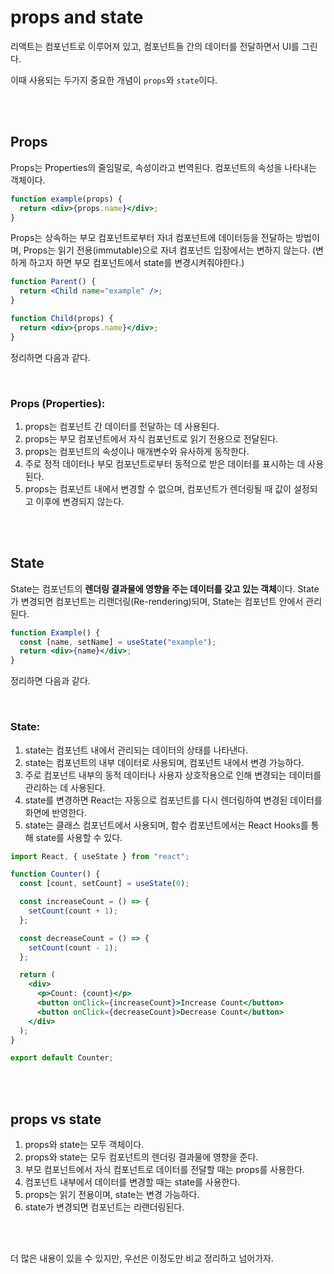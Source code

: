 # props and state

리액트는 컴포넌트로 이루어져 있고, 컴포넌트들 간의 데이터를 전달하면서 UI를 그린다.

이때 사용되는 두가지 중요한 개념이 `props`와 `state`이다.

<br>
<br>

## Props

Props는 Properties의 줄임말로, 속성이라고 번역된다. 컴포넌트의 속성을 나타내는 객체이다.

```jsx
function example(props) {
  return <div>{props.name}</div>;
}
```

Props는 상속하는 부모 컴포넌트로부터 자녀 컴포넌트에 데이터등을 전달하는 방법이며, Props는 읽기 전용(immutable)으로 자녀 컴포넌트 입장에서는 변하지 않는다. (변하게 하고자 하면 부모 컴포넌트에서 state를 변경시켜줘야한다.)

```jsx
function Parent() {
  return <Child name="example" />;
}

function Child(props) {
  return <div>{props.name}</div>;
}
```

정리하면 다음과 같다.

<br>

### Props (Properties):

1. props는 컴포넌트 간 데이터를 전달하는 데 사용된다.
2. props는 부모 컴포넌트에서 자식 컴포넌트로 읽기 전용으로 전달된다.
3. props는 컴포넌트의 속성이나 매개변수와 유사하게 동작한다.
4. 주로 정적 데이터나 부모 컴포넌트로부터 동적으로 받은 데이터를 표시하는 데 사용된다.
5. props는 컴포넌트 내에서 변경할 수 없으며, 컴포넌트가 렌더링될 때 값이 설정되고 이후에 변경되지 않는다.

<br>
<br>

## State

State는 컴포넌트의 **렌더링 결과물에 영향을 주는 데이터를 갖고 있는 객체**이다. State가 변경되면 컴포넌트는 리랜더링(Re-rendering)되며, State는 컴포넌트 안에서 관리된다.

```jsx
function Example() {
  const [name, setName] = useState("example");
  return <div>{name}</div>;
}
```

정리하면 다음과 같다.

<br>

### State:

1. state는 컴포넌트 내에서 관리되는 데이터의 상태를 나타낸다.
2. state는 컴포넌트의 내부 데이터로 사용되며, 컴포넌트 내에서 변경 가능하다.
3. 주로 컴포넌트 내부의 동적 데이터나 사용자 상호작용으로 인해 변경되는 데이터를 관리하는 데 사용된다.
4. state를 변경하면 React는 자동으로 컴포넌트를 다시 렌더링하여 변경된 데이터를 화면에 반영한다.
5. state는 클래스 컴포넌트에서 사용되며, 함수 컴포넌트에서는 React Hooks를 통해 state를 사용할 수 있다.

```jsx
import React, { useState } from "react";

function Counter() {
  const [count, setCount] = useState(0);

  const increaseCount = () => {
    setCount(count + 1);
  };

  const decreaseCount = () => {
    setCount(count - 1);
  };

  return (
    <div>
      <p>Count: {count}</p>
      <button onClick={increaseCount}>Increase Count</button>
      <button onClick={decreaseCount}>Decrease Count</button>
    </div>
  );
}

export default Counter;
```

<br>
<br>

## props vs state

1. props와 state는 모두 객체이다.
2. props와 state는 모두 컴포넌트의 렌더링 결과물에 영향을 준다.
3. 부모 컴포넌트에서 자식 컴포넌트로 데이터를 전달할 때는 props를 사용한다.
4. 컴포넌트 내부에서 데이터를 변경할 때는 state를 사용한다.
5. props는 읽기 전용이며, state는 변경 가능하다.
6. state가 변경되면 컴포넌트는 리랜더링된다.

<br>
<br>

더 많은 내용이 있을 수 있지만, 우선은 이정도만 비교 정리하고 넘어가자.
